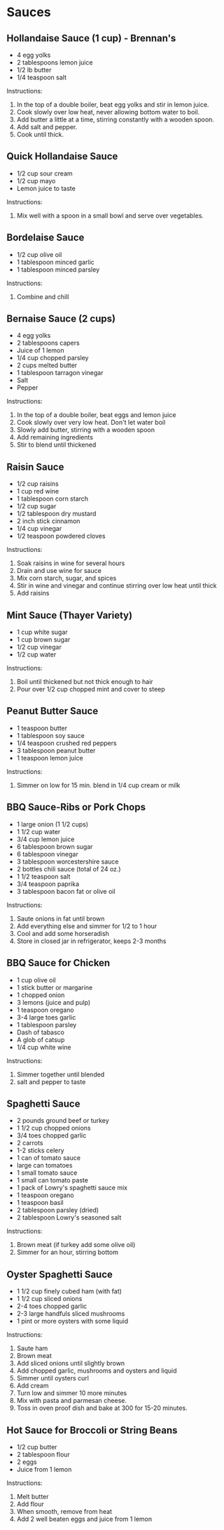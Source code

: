 # Sauces

## Hollandaise Sauce (1 cup) - Brennan's

- 4 egg yolks
- 2 tablespoons lemon juice
- 1/2 lb butter
- 1/4 teaspoon salt

Instructions:
1. In the top of a double boiler, beat egg yolks and stir in lemon juice.
2. Cook slowly over low heat, never allowing bottom water to boil.
3. Add butter a little at a time, stirring constantly with a wooden spoon.
4. Add salt and pepper.
5. Cook until thick.

## Quick Hollandaise Sauce

- 1/2 cup sour cream
- 1/2 cup mayo
- Lemon juice to taste

Instructions:
1. Mix well with a spoon in a small bowl and serve over vegetables.

## Bordelaise Sauce

- 1/2 cup olive oil
- 1 tablespoon minced garlic
- 1 tablespoon minced parsley

Instructions:
1. Combine and chill

## Bernaise Sauce (2 cups)

- 4 egg yolks
- 2 tablespoons capers
- Juice of 1 lemon
- 1/4 cup chopped parsley
- 2 cups melted butter
- 1 tablespoon tarragon vinegar
- Salt
- Pepper

Instructions:
1. In the top of a double boiler, beat eggs and lemon juice
2. Cook slowly over very low heat. Don't let water boil
3. Slowly add butter, stirring with a wooden spoon
4. Add remaining ingredients
5. Stir to blend until thickened

## Raisin Sauce

- 1/2 cup raisins
- 1 cup red wine
- 1 tablespoon corn starch
- 1/2 cup sugar
- 1/2 tablespoon dry mustard
- 2 inch stick cinnamon
- 1/4 cup vinegar
- 1/2 teaspoon powdered cloves

Instructions:
1. Soak raisins in wine for several hours
2. Drain and use wine for sauce
3. Mix corn starch, sugar, and spices
4. Stir in wine and vinegar and continue stirring over low heat until thick
5. Add raisins

## Mint Sauce (Thayer Variety)

- 1 cup white sugar
- 1 cup brown sugar
- 1/2 cup vinegar
- 1/2 cup water

Instructions:
1. Boil until thickened but not thick enough to hair
2. Pour over 1/2 cup chopped mint and cover to steep

## Peanut Butter Sauce

- 1 teaspoon butter
- 1 tablespoon soy sauce
- 1/4 teaspoon crushed red peppers
- 3 tablespoon peanut butter
- 1 teaspoon lemon juice

Instructions:

1. Simmer on low for 15 min. blend in 1/4 cup cream or milk

## BBQ Sauce-Ribs or Pork Chops

- 1 large onion (1 1/2 cups)
- 1 1/2 cup water
- 3/4 cup lemon juice
- 6 tablespoon brown sugar
- 6 tablespoon vinegar
- 3 tablespoon worcestershire sauce
- 2 bottles chili sauce (total of 24 oz.)
- 1 1/2 teaspoon salt
- 3/4 teaspoon paprika
- 3 tablespoon bacon fat or olive oil

Instructions:

1. Saute onions in fat until brown
2. Add everything else and simmer for 1/2 to 1 hour
3. Cool and add some horseradish
4. Store in closed jar in refrigerator, keeps 2-3 months

## BBQ Sauce for Chicken

- 1 cup olive oil
- 1 stick butter or margarine
- 1 chopped onion
- 3 lemons (juice and pulp)
- 1 teaspoon oregano
- 3-4 large toes garlic
- 1 tablespoon parsley
- Dash of tabasco
- A glob of catsup
- 1/4 cup white wine

Instructions:

1. Simmer together until blended
2. salt and pepper to taste

## Spaghetti Sauce

 - 2 pounds ground beef or turkey
 - 1 1/2 cup chopped onions
 - 3/4 toes chopped garlic
 - 2 carrots
 - 1-2 sticks celery
 - 1 can of tomato sauce
 - large can tomatoes 
 - 1 small tomato sauce
 - 1 small can tomato paste
 - 1 pack of Lowry's spaghetti sauce mix
 - 1 teaspoon oregano
 - 1 teaspoon basil
 - 2 tablespoon parsley (dried)
 - 2 tablespoon Lowry's seasoned salt

Instructions:

1. Brown meat (if turkey add some olive oil)
2. Simmer for an hour, stirring bottom

## Oyster Spaghetti Sauce

- 1 1/2 cup finely cubed ham (with fat)
- 1 1/2 cup sliced onions
- 2-4 toes chopped garlic
- 2-3 large handfuls sliced mushrooms
- 1 pint or more oysters with some liquid

Instructions:

1. Saute ham
2. Brown meat 
3. Add sliced onions until slightly brown
4. Add chopped garlic, mushrooms and oysters and liquid
5. Simmer until oysters curl
6. Add cream
7. Turn low and simmer 10 more minutes
8. Mix with pasta and parmesan cheese. 
9. Toss in oven proof dish and bake at 300 for 15-20 minutes.

## Hot Sauce for Broccoli or String Beans

- 1/2 cup butter
- 2 tablespoon flour
- 2 eggs 
- Juice from 1 lemon

Instructions:

1. Melt butter 
2. Add flour
3. When smooth, remove from heat 
4. Add 2 well beaten eggs and juice from 1 lemon